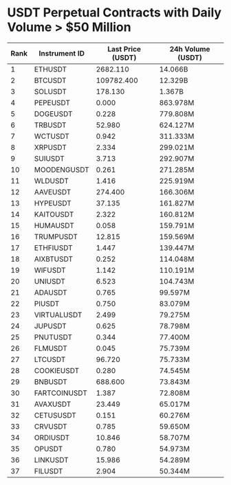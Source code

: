 # USDT Perpetual Contracts with Daily Volume > $50 Million

| Rank | Instrument ID | Last Price (USDT) | 24h Volume (USDT) |
|------|---------------|-------------------|-------------------|
| 1 | ETHUSDT | 2682.110 | 14.066B |
| 2 | BTCUSDT | 109782.400 | 12.329B |
| 3 | SOLUSDT | 178.130 | 1.367B |
| 4 | PEPEUSDT | 0.000 | 863.978M |
| 5 | DOGEUSDT | 0.228 | 779.808M |
| 6 | TRBUSDT | 52.980 | 624.127M |
| 7 | WCTUSDT | 0.942 | 311.333M |
| 8 | XRPUSDT | 2.334 | 299.021M |
| 9 | SUIUSDT | 3.713 | 292.907M |
| 10 | MOODENGUSDT | 0.261 | 271.285M |
| 11 | WLDUSDT | 1.416 | 225.919M |
| 12 | AAVEUSDT | 274.400 | 166.306M |
| 13 | HYPEUSDT | 37.135 | 161.827M |
| 14 | KAITOUSDT | 2.322 | 160.812M |
| 15 | HUMAUSDT | 0.058 | 159.791M |
| 16 | TRUMPUSDT | 12.815 | 159.569M |
| 17 | ETHFIUSDT | 1.447 | 139.447M |
| 18 | AIXBTUSDT | 0.252 | 114.048M |
| 19 | WIFUSDT | 1.142 | 110.191M |
| 20 | UNIUSDT | 6.523 | 104.743M |
| 21 | ADAUSDT | 0.765 | 99.597M |
| 22 | PIUSDT | 0.750 | 83.079M |
| 23 | VIRTUALUSDT | 2.499 | 79.275M |
| 24 | JUPUSDT | 0.625 | 78.798M |
| 25 | PNUTUSDT | 0.344 | 77.400M |
| 26 | FLMUSDT | 0.045 | 75.739M |
| 27 | LTCUSDT | 96.720 | 75.733M |
| 28 | COOKIEUSDT | 0.280 | 74.545M |
| 29 | BNBUSDT | 688.600 | 73.843M |
| 30 | FARTCOINUSDT | 1.387 | 72.808M |
| 31 | AVAXUSDT | 23.449 | 65.017M |
| 32 | CETUSUSDT | 0.151 | 60.276M |
| 33 | CRVUSDT | 0.785 | 59.650M |
| 34 | ORDIUSDT | 10.846 | 58.707M |
| 35 | OPUSDT | 0.780 | 54.973M |
| 36 | LINKUSDT | 15.986 | 54.289M |
| 37 | FILUSDT | 2.904 | 50.344M |
